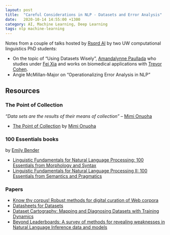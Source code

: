 ```yaml
---
layout: post
title:  "Careful Considerations in NLP - Datasets and Error Analysis"
date:   2020-10-14 14:55:00 +1300
category: AI, Machine Learning, Deep Learning
tags: nlp machine-learning
---
```


Notes from a couple of talks hosted by [Rsqrd AI][1] by two UW computational linguistics PhD students:

- On the topic of “Using Datasets Wisely”, [Amandalynne Paullada][8] who studies under [Fei Xia][9] and works on biomedical applications with [Trevor Cohen][10].
- Angie McMillan-Major on “Operationalizing Error Analysis in NLP”

## Resources

### The Point of Collection

_“Data sets are the results of their means of collection”_
– [Mimi Onuoha][12]

- [The Point of Collection][11] by [Mimi Onuoha][12]

### 100 Essentials books

by [Emily Bender][12]

- [Linguistic Fundamentals for Natural Language Processing: 100 Essentials from Morphology and Syntax][2]
- [Linguistic Fundamentals for Natural Language Processing II: 100 Essentials from Semantics and Pragmatics][3]

### Papers

- [Know thy corpus! Robust methods for digital curation of Web corpora][7]
- [Datasheets for Datasets][4]
- [Dataset Cartography: Mapping and Diagnosing Datasets with Training Dynamics][6]
- [Beyond Leaderboards: A survey of methods for revealing weaknesses in Natural Language Inference data and models][5]


[1]: https://www.rsqrdai.org/
[2]: https://www.semanticscholar.org/paper/Linguistic-Fundamentals-for-Natural-Language-100-Bender/17b5ba3695d263dfd460d5df11e43f979da01d16
[3]: https://www.semanticscholar.org/paper/Linguistic-Fundamentals-for-Natural-Language-II%3A-Bender-Lascarides/32603503638c3a0a2ee81cf4952d7317ee611c20
[4]: https://arxiv.org/abs/1803.09010
[5]: https://arxiv.org/abs/2005.14709
[6]: https://arxiv.org/abs/2009.10795
[7]: https://arxiv.org/abs/2003.06389
[8]: http://www.amandalynne.pw/
[9]: https://faculty.washington.edu/fxia/
[10]: http://bime.uw.edu/faculty/trevor-cohen/
[11]: https://points.datasociety.net/the-point-of-collection-8ee44ad7c2fa
[12]: https://faculty.washington.edu/ebender/index.html
